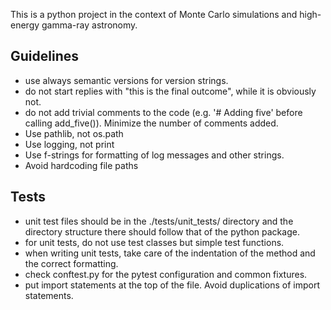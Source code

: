 This is a python project in the context of Monte Carlo simulations and high-energy gamma-ray astronomy.

## Guidelines

- use always semantic versions for version strings.
- do not start replies with "this is the final outcome", while it is obviously not.
- do not add trivial comments to the code (e.g. '# Adding five' before calling add_five()). Minimize the number of comments added.
- Use pathlib, not os.path
- Use logging, not print
- Use f-strings for formatting of log messages and other strings.
- Avoid hardcoding file paths

##  Tests

- unit test files should be in the ./tests/unit_tests/ directory and the directory structure there should follow that of the python package.
- for unit tests, do not use test classes but simple test functions.
- when writing unit tests, take care of the indentation of the method and the correct formatting.
- check conftest.py for the pytest configuration and common fixtures.
- put import statements at the top of the file. Avoid duplications of import statements.

